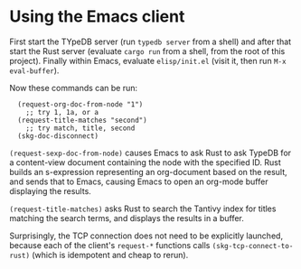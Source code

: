 # Using the Emacs client

First start the TYpeDB server
  (run `typedb server` from a shell)
and after that start the Rust server
  (evaluate `cargo run` from a shell,
   from the root of this project).
Finally within Emacs, evaluate `elisp/init.el`
  (visit it, then run `M-x eval-buffer`).

Now these commands can be run:
```
  (request-org-doc-from-node "1")
    ;; try 1, 1a, or a
  (request-title-matches "second")
    ;; try match, title, second
  (skg-doc-disconnect)
```

`(request-sexp-doc-from-node)` causes Emacs to ask Rust to ask TypeDB
for a content-view document containing the node with the specified ID.
Rust builds an s-expression representing an org-document
based on the result, and sends that to Emacs,
causing Emacs to open an org-mode buffer displaying the results.

`(request-title-matches)` asks Rust to search the Tantivy index
for titles matching the search terms,
and displays the results in a buffer.

Surprisingly, the TCP connection
does not need to be explicitly launched,
because each of the client's `request-*` functions
calls `(skg-tcp-connect-to-rust)`
(which is idempotent and cheap to rerun).
